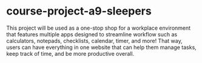 # course-project-a9-sleepers
This project will be used as a one-stop shop for a workplace environment that features multiple apps designed to streamline workflow such as calculators, notepads, checklists, calendar, timer, and more! That way, users can have everything in one website that can help them manage tasks, keep track of time, and be more productive overall.
